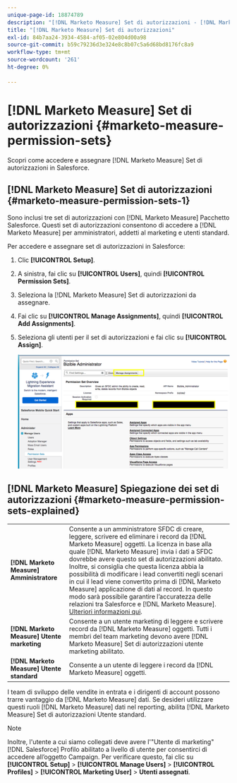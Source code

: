 ```yaml
---
unique-page-id: 18874789
description: "[!DNL Marketo Measure] Set di autorizzazioni - [!DNL Marketo Measure] - Documentazione del prodotto"
title: "[!DNL Marketo Measure] Set di autorizzazioni"
exl-id: 84b7aa24-3934-4584-af05-02e804d00a98
source-git-commit: b59c79236d3e324e8c8b07c5a6d68bd8176fc8a9
workflow-type: tm+mt
source-wordcount: '261'
ht-degree: 0%

---
```


# [!DNL Marketo Measure] Set di autorizzazioni {#marketo-measure-permission-sets}

Scopri come accedere e assegnare [!DNL Marketo Measure] Set di autorizzazioni in Salesforce.

## [!DNL Marketo Measure] Set di autorizzazioni {#marketo-measure-permission-sets-1}

Sono inclusi tre set di autorizzazioni con [!DNL Marketo Measure] Pacchetto Salesforce. Questi set di autorizzazioni consentono di accedere a [!DNL Marketo Measure] per amministratori, addetti al marketing e utenti standard.

Per accedere e assegnare set di autorizzazioni in Salesforce:

1. Clic **[!UICONTROL Setup]**.
1. A sinistra, fai clic su **[!UICONTROL Users]**, quindi **[!UICONTROL Permission Sets]**.
1. Seleziona la [!DNL Marketo Measure] Set di autorizzazioni da assegnare.
1. Fai clic su **[!UICONTROL Manage Assignments]**, quindi **[!UICONTROL Add Assignments]**.
1. Seleziona gli utenti per il set di autorizzazioni e fai clic su **[!UICONTROL Assign]**.

   ![](assets/1-5.png)

## [!DNL Marketo Measure] Spiegazione dei set di autorizzazioni {#marketo-measure-permission-sets-explained}

<table> 
 <tbody> 
  <tr> 
   <td><span><strong>[!DNL Marketo Measure] Amministratore</strong></span></td> 
   <td><span>Consente a un amministratore SFDC di creare, leggere, scrivere ed eliminare i record da [!DNL Marketo Measure] oggetti. La licenza in base alla quale [!DNL Marketo Measure] invia i dati a SFDC dovrebbe avere questo set di autorizzazioni abilitato. Inoltre, si consiglia che questa licenza abbia la possibilità di modificare i lead convertiti negli scenari in cui il lead viene convertito prima di [!DNL Marketo Measure] applicazione di dati al record. In questo modo sarà possibile garantire l’accuratezza delle relazioni tra Salesforce e [!DNL Marketo Measure]. <a href="http://releasenotes.docs.salesforce.com/en-us/spring17/release-notes/rn_sales_leads_view_converted.htm">Ulteriori informazioni qui</a>.</span></td> 
  </tr> 
  <tr> 
   <td><span><strong>[!DNL Marketo Measure] Utente marketing</strong></span></td> 
   <td><span>Consente a un utente marketing di leggere e scrivere record da [!DNL Marketo Measure] oggetti. Tutti i membri del team marketing devono avere [!DNL Marketo Measure] Set di autorizzazioni utente marketing abilitato. <br></span></td> 
  </tr> 
  <tr> 
   <td><span><strong>[!DNL Marketo Measure] Utente standard</strong></span></td> 
   <td><span>Consente a un utente di leggere i record da [!DNL Marketo Measure] oggetti.</span></td> 
  </tr> 
 </tbody> 
</table>

I team di sviluppo delle vendite in entrata e i dirigenti di account possono trarre vantaggio da [!DNL Marketo Measure] dati. Se desideri utilizzare questi ruoli [!DNL Marketo Measure] dati nel reporting, abilita [!DNL Marketo Measure] Set di autorizzazioni Utente standard.

>[!NOTE]
>
>Inoltre, l&#39;utente a cui siamo collegati deve avere l&#39;&quot;Utente di marketing&quot; [!DNL Salesforce] Profilo abilitato a livello di utente per consentirci di accedere all’oggetto Campaign. Per verificare questo, fai clic su **[!UICONTROL Setup]** > **[!UICONTROL Manage Users]** > **[!UICONTROL Profiles]** > **[!UICONTROL Marketing User]** > **Utenti assegnati**.
